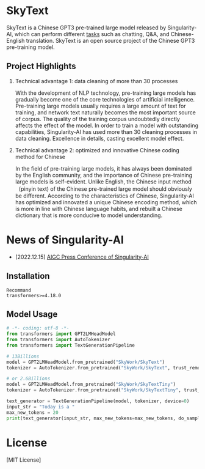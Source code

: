 # SkyText

SkyText is a Chinese GPT3 pre-trained large model released by Singularity-AI, which can perform different [tasks](https://openapi.singularity-ai.com/index.html#/examplesIndex) such as chatting, Q&A, and Chinese-English translation. SkyText is an open source project of the Chinese GPT3 pre-training model.


## Project Highlights

1. Technical advantage 1: data cleaning of more than 30 processes
   
   With the development of NLP technology, pre-training large models has gradually become one of the core technologies of artificial intelligence. Pre-training large models usually requires a large amount of text for training, and network text naturally becomes the most important source of corpus. The quality of the training corpus undoubtedly directly affects the effect of the model. In order to train a model with outstanding capabilities, Singularity-AI has used more than 30 cleaning processes in data cleaning. Excellence in details, casting excellent model effect.


2. Technical advantage 2: optimized and innovative Chinese coding method for Chinese
   
   In the field of pre-training large models, it has always been dominated by the English community, and the importance of Chinese pre-training large models is self-evident. Unlike English, the Chinese input method（pinyin text) of the Chinese pre-trained large model should obviously be different. According to the characteristics of Chinese, Singularity-AI has optimized and innovated a unique Chinese encoding method, which is more in line with Chinese language habits, and rebuilt a Chinese dictionary that is more conducive to model understanding.



# News of Singularity-AI

- [2022.12.15] [AIGC Press Conference of Singularity-AI](https://live.vhall.com/v3/lives/subscribe/697547540)
  
  

## Installation

```
Recommand
transformers>=4.18.0
```

## Model Usage

```python
# -*- coding: utf-8 -*-
from transformers import GPT2LMHeadModel
from transformers import AutoTokenizer
from transformers import TextGenerationPipeline

# 13Billions
model = GPT2LMHeadModel.from_pretrained("SkyWork/SkyText")
tokenizer = AutoTokenizer.from_pretrained("SkyWork/SkyText", trust_remote_code=True)

# or 2.6Billions
model = GPT2LMHeadModel.from_pretrained("SkyWork/SkyTextTiny")
tokenizer = AutoTokenizer.from_pretrained("SkyWork/SkyTextTiny", trust_remote_code=True)

text_generator = TextGenerationPipeline(model, tokenizer, device=0)
input_str = "Today is a "
max_new_tokens = 20
print(text_generator(input_str, max_new_tokens=max_new_tokens, do_sample=True))
```

# License

[MIT License]
